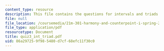 ```yaml
---
content_type: resource
description: This file contains the questions for intervals and triads.
file: null
file_location: /coursemedia/21m-301-harmony-and-counterpoint-i-spring-2005/86a297259f985480d7cf68efc11f30c0_quiz3_int_triad.pdf
file_type: application/pdf
resourcetype: Document
title: quiz3_int_triad.pdf
uid: 86a29725-9f98-5480-d7cf-68efc11f30c0
---
```

